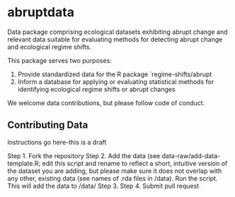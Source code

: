 # abruptdata
Data package comprising ecological datasets exhibiting abrupt change and relevant data suitable for evaluating methods for detecting abrupt change and ecological regime shifts. 

This package serves two purposes:
1. Provide standardized data for the R package `regime-shifts/abrupt
2. Inform a database for applying or evaluating statistical methods for identifying ecological regime shifts or abrupt changes

We welcome data contributions, but please follow code of conduct.

## Contributing Data
Instructions go here-this is a draft

Step 1. Fork the repository 
Step 2. Add the data (see data-raw/add-data-template.R; edit this script and rename to reflect a short, intuitive version of the dataset you are adding, but please make sure it does not overlap with any other, existing data (see names of .rda files in  /data). Run the script. This will add the data to /data/
Step 3. 
Step 4. Submit pull request
